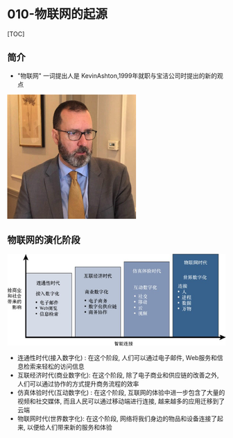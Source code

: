 # 010-物联网的起源

[TOC]

## 简介

- "物联网" 一词提出人是 KevinAshton,1999年就职与宝洁公司时提出的新的观点

<img src="../../../assets/image-20210816202010718.png" alt="image-20210816202010718" style="zoom:50%;" />

## 物联网的演化阶段

![image-20210816202533400](../../../assets/image-20210816202533400.png)

- 连通性时代(接入数字化) : 在这个阶段, 人们可以通过电子邮件, Web服务和信息检索来轻松的访问信息
- 互联经济时代(商业数字化): 在这个阶段, 除了电子商业和供应链的改善之外, 人们可以通过协作的方式提升商务流程的效率
- 仿真体验时代(互动数字化) : 在这个阶段, 互联网的体验中进一步包含了大量的视频和社交媒体, 而且人民可以通过移动端进行连接, 越来越多的应用迁移到了云端
- 物联网时代(世界数字化): 在这个阶段, 网络将我们身边的物品和设备连接了起来, 以便给人们带来新的服务和体验